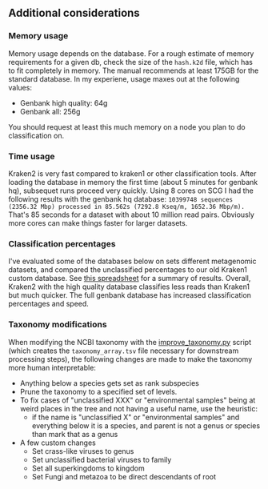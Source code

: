## Additional considerations
### Memory usage
Memory usage depends on the database. For a rough estimate of memory requirements for a given db, check the size of the `hash.k2d` file, which has to fit completely in memory. The manual recommends at least 175GB for the standard database. In my experiene, usage maxes out at the following values:

- Genbank high quality: 64g
- Genbank all: 256g

You should request at least this much memory on a node you plan to do classification on. 

### Time usage
Kraken2 is very fast compared to kraken1 or other classification tools. After loading the database in memory the first time (about 5 minutes for genbank hq), subsequet runs proceed very quickly. Using 8 cores on SCG I had the following results with the genbank hq database: 
`10399748 sequences (2356.32 Mbp) processed in 85.562s (7292.8 Kseq/m, 1652.36 Mbp/m).`
That's 85 seconds for a dataset with about 10 million read pairs. Obviously more cores can make things faster for larger datasets.

### Classification percentages
I've evaluated some of the databases below on sets different metagenomic datasets, and compared the unclassified percentages to our old Kraken1 custom database. See [this spreadsheet](https://docs.google.com/spreadsheets/d/15nVMno4w4Q-DVO9tdp1DBpwKslOkLb2TVqnSnuEofTY/edit?usp=sharing) for a summary of results. Overall, Kraken2 with the high quality database classifies less reads than Kraken1 but much quicker. The full genbank database has increased classification percentages and speed.


### Taxonomy modifications
When modifying the NCBI taxonomy with the [improve_taxonomy.py](../scripts/improve_taxonomy.py) script (which creates the `taxonomy_array.tsv` file necessary for downstream processing steps), the following changes are made to make the taxonomy more human interpretable: 

 - Anything below a species gets set as rank subspecies
 - Prune the taxonomy to a specified set of levels.
 - To fix cases of "unclassified XXX" or "environmental samples" being at weird places in the tree and not having a useful name, use the heuristic:
   - if the name is "unclassified X" or "environmental samples" and everything below it is a species, and parent is not a genus or species than mark that as a genus
 - A few custom changes
   - Set crass-like viruses to genus
   - Set unclassified bacterial viruses to family
   - Set all superkingdoms to kingdom
   - Set Fungi and metazoa to be direct descendants of root